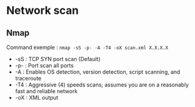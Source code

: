 # Network scan

## Nmap

Command exemple : 
```nmap -sS -p- -A -T4 -oX scan.xml X.X.X.X```

- -sS : TCP SYN port scan (Default)
- -p- : Port scan all ports
- -A : Enables OS detection, version detection, script scanning, and traceroute
- -T4 : Aggressive (4) speeds scans; assumes you are on a reasonably fast and reliable network
- -oX : XML output
